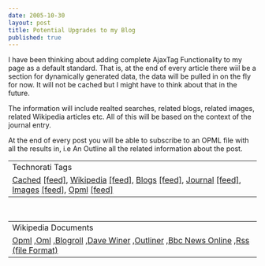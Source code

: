 ```yaml
---
date: 2005-10-30
layout: post
title: Potential Upgrades to my Blog
published: true
---
```

I have been thinking about adding complete AjaxTag Functionality to my page as a default standard.  That is, at the end of every article there wiil be a section for dynamically generated data, the data will be pulled in on the fly for now.  It will not be cached but I might have to think about that in the future.<p />The information will include realted searches, related blogs, related images, related Wikipedia articles etc.  All of this will be based on the context of the journal entry.<p />At the end of every post you will be able to subscribe to an OPML file with all the results in, i.e An Outline all the related information about the post.<p /><table class="TechnoratiHead TagHeader">
<tr><td>Technorati Tags</td></tr>
<tr class="Technorati"><td>
<a href="http://www.technorati.com/tag/Cached" class="Tag" rel="tag">Cached</a> <a href="http://feeds.technorati.com/feed/posts/tag/Cached" class="Tag">[feed]</a>, <a href="http://www.technorati.com/tag/Wikipedia" class="Tag" rel="tag">Wikipedia</a> <a href="http://feeds.technorati.com/feed/posts/tag/Wikipedia" class="Tag">[feed]</a>, <a href="http://www.technorati.com/tag/Blogs" class="Tag" rel="tag">Blogs</a> <a href="http://feeds.technorati.com/feed/posts/tag/Blogs" class="Tag">[feed]</a>, <a href="http://www.technorati.com/tag/Journal" class="Tag" rel="tag">Journal</a> <a href="http://feeds.technorati.com/feed/posts/tag/Journal" class="Tag">[feed]</a>, <a href="http://www.technorati.com/tag/Images" class="Tag" rel="tag">Images</a> <a href="http://feeds.technorati.com/feed/posts/tag/Images" class="Tag">[feed]</a>, <a href="http://www.technorati.com/tag/Opml" class="Tag" rel="tag">Opml</a> <a href="http://feeds.technorati.com/feed/posts/tag/Opml" class="Tag">[feed]</a>
</td></tr>
</table><br /><table class="TechnoratiHead TagHeader">
<tr><td>Wikipedia Documents</td></tr>
<tr class="Technorati"><td>
<a href="http://en.wikipedia.org/wiki/OPML">Opml</a> ,<a href="http://en.wikipedia.org/wiki/OML">Oml</a> ,<a href="http://en.wikipedia.org/wiki/Blogroll">Blogroll</a> ,<a href="http://en.wikipedia.org/wiki/Dave_Winer">Dave Winer</a> ,<a href="http://en.wikipedia.org/wiki/Outliner">Outliner</a> ,<a href="http://en.wikipedia.org/wiki/BBC_News_Online">Bbc News Online</a> ,<a href="http://en.wikipedia.org/wiki/RSS_(protocol)">Rss (file Format)</a>
</td></tr>
</table><div class="blogger-post-footer"><img class="posterous_download_image" src="https://blogger.googleusercontent.com/tracker/8109338-113070903971779504?l=www.kinlan.co.uk%2Findex.html" height="1" alt="" width="1" /></div>

